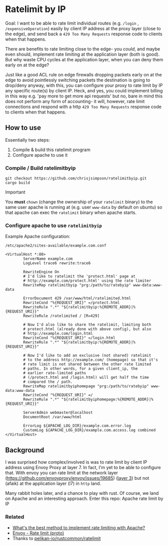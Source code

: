 # Ratelimit by IP

Goal: I want to be able to rate limit individual routes (e.g. `/login` , `/expensiveOperation`)
easily by client IP address at the proxy layer (close to the edge), and send back a `429 Too Many Requests` response code to clients when that happens.

There are benefits to rate limiting close to the edge- you *could*, and maybe even should,
implement rate limiting at the application layer (both is good). But why waste CPU cycles at the application layer, when you can deny them early on at the edge?

Just like a good ACL rule on edge firewalls dropping packets early on at the edge to avoid pointlessly switching packets the destination is going to drop/deny anyway, with this, you can 
configure your proxy to rate limit by IP any specific route(s) by client IP. Heck, and yes, you could implement billing in this way e.g. 'pay more to get more api requests' but no, bare in mind this does not perform any form of accounting- it will, however, rate limit connections and respond with a http
`429 Too Many Requests` response code to clients when that happens.

## How to use

Essentially two steps:

1. Compile & build this ratelimit program
2. Configure apache to use it

### Compile / Build ratelimitbyip

```shell
git checkout https://github.com/chrisjsimpson/ratelimitbyip.git
cargo build
```

> [!IMPORTANT]
> You **must** `chown` (change the ownership of your `ratelimit` binary) to the same user apache is
running at (e.g. user `www-data` by default on ubuntu) so that apache can exec the `ratelimit` binary when apache starts.

### Configure apache to use `ratelimitbyip`

Example Apache configuration:

`/etc/apache2/sites-available/example.com.conf`

```shell
<VirtualHost *:80>
        ServerName example.com
        LogLevel trace6 rewrite:trace6

        RewriteEngine On
        # I'd like to ratelimit the 'protect.html' page at
        # http://example.com/protect.html' using the rate limiter
        RewriteMap ratelimitbyip "prg:/path/to/ratebyip" www-data:www-data

        ErrorDocument 429 /var/www/html/ratelimited.html
        RewriteCond "%{REQUEST_URI}" =/protect.html
        RewriteRule ".*" "${ratelimitbyip:%{REMOTE_ADDR}|%{REQUEST_URI}}"
        RewriteRule /ratelimited / [R=429]

        # Now I'd also like to share the ratelimit, limiting both
        # protect.html (already done with above config), but also
        # http://example.com/login.html
        RewriteCond "%{REQUEST_URI}" =/login.html
        RewriteRule ".*" "${ratelimitbyip:%{REMOTE_ADDR}|%{REQUEST_URI}}"

        # Now I'd like to add an exclusive (not shared) ratelimit
        # to the address http://example.com/ (homepage) so that it's
        # rate limit is not shared between the other rate limited
        # paths. In other words, for a given client_ip, the 
        # earlier rate-limited paths
        # (/protect.html and /login.html) will get half the time
        # compared the / path.
        RewriteMap ratelimitbyiphomepage "prg:/path/to/ratebyip" www-data:www-data
        RewriteCond "%{REQUEST_URI}" =/
        RewriteRule ".*" "${ratelimitbyiphomepage:%{REMOTE_ADDR}|%{REQUEST_URI}}"

        ServerAdmin webmaster@localhost
        DocumentRoot /var/www/html

        ErrorLog ${APACHE_LOG_DIR}/example.com.error.log
        CustomLog ${APACHE_LOG_DIR}/example.com.access.log combined
</VirtualHost>

```

## Background

I was surprised how complex/involved is was to rate limit by client IP address using Envoy Proxy at layer 7. In fact, I'm yet to be able to configure that. With envoy you can rate limit at the network layer (https://github.com/envoyproxy/envoy/issues/19685) ([layer 3](https://en.wikipedia.org/wiki/Network_layer)) but not (afaik) at the application layer (l7) in `http` land.

Many rabbit holes later, and a chance to play with rust. Of course, we land on Apache and an interesting approach. Enter this repo: Apache rate limit by IP

### Related

- [What's the best method to implement rate limiting with Apache?](https://serverfault.com/questions/1160808/whats-the-best-method-to-implement-rate-limiting-with-apache)
- [Envoy - Rate limit (proto)](https://www.envoyproxy.io/docs/envoy/latest/api-v3/extensions/filters/http/ratelimit/v3/rate_limit.proto)
- Thanks to [pelikan-io/rustcommon/ratelimit](https://github.com/pelikan-io/rustcommon/tree/main/ratelimit)